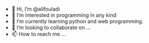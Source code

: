 - 👋 Hi, I’m @alifouladi
- 👀 I’m interested in programming in any kind
- 🌱 I’m currently learning python and web programming. 
- 💞️ I’m looking to collaborate on ...
- 📫 How to reach me ...

<!---
alifouladi/alifouladi is a ✨ special ✨ repository because its `README.md` (this file) appears on your GitHub profile.
You can click the Preview link to take a look at your changes.
--->
